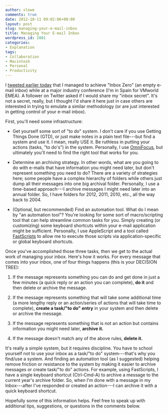 ```yaml
---
author: slowe
comments: true
date: 2012-10-11 09:02:06+00:00
layout: post
slug: managing-your-e-mail-inbox
title: Managing Your E-mail Inbox
wordpress_id: 2881
categories:
- Explanation
tags:
- Collaboration
- Macintosh
- Personal
- Productivity
---
```


I [tweeted earlier today](https://twitter.com/scott_lowe/status/256282631484878848) that I managed to achieve "Inbox Zero" (an empty e-mail inbox) while at a major industry conference (I'm in Spain for VMworld EMEA). A follower on Twitter asked if I would share my "inbox secret". It's not a secret, really, but I thought I'd share it here just in case others are interested in trying to emulate a similar methodology (or are just interested in getting control of your e-mail inbox).

First, you'll need some infrastructure:

* Get yourself some sort of "to do" system. I don't care if you use Getting Things Done (GTD), or just make notes in a plain text file---but find a system and use it. I mean, really USE it. Be ruthless in putting your actions (tasks, "to do's") in the system. Personally, I use [OmniFocus](http://www.omnigroup.com/products/omnifocus/), but ultimately you'll need to find the right tool that works for you.

* Determine an archiving strategy. In other words, what are you going to do with e-mails that have information you might need later, but don't represent something you need to do? There are a variety of strategies here; some people have a complex hierarchy of folders while others just dump all their messages into one big archival folder. Personally, I use a time-based approach---I archive messages I might need later into an annual folder. So, I have folders for 2012, 2011, 2010, etc., all the way back to 2004.

* (Optional, but recommended) Find an automation tool. What do I mean by "an automation tool"? You're looking for some sort of macro/scripting tool that can help streamline common tasks for you. Simply creating (or customizing) some keyboard shortcuts within your e-mail application might be sufficient. Personally, I use AppleScript and a tool called [FastScripts](http://www.red-sweater.com/fastscripts/) to allow me to execute those scripts via application-specific or global keyboard shortcuts.

Once you've accomplished those three tasks, then we get to the actual work of managing your inbox. Here's how it works. For every message that comes into your inbox, one of four things happens (this is your DECISION TREE):

1. If the message represents something you can do and get done in just a few minutes (a quick reply or an action you can complete), **do it** and then delete or archive the message.

2. If the message represents something that will take some additional time (a more lengthy reply or an action/series of actions that will take time to complete), **create a task/"to do" entry** in your system and then delete or archive the message.

3. If the message represents something that is not an action but contains information you might need later, **archive it.**

4. If the message doesn't match any of the above rules, **delete it.**

It's really a simple system, but it requires discipline. You have to school yourself not to use your inbox as a task/"to do" system---that's why you find/use a system. And finding an automation tool (as I suggested) helping remove friction or resistance to the system by making it easier to archive messages or create task/"to do" actions. For example, using FastScripts, I have a single keyboard shortcut (Ctrl-Cmd-A) to archive a message to the current year's archive folder. So, when I'm done with a message in my Inbox---after I've responded or created an action---I can archive it with a quick keyboard shortcut.

Hopefully some of this information helps. Feel free to speak up with additional tips, suggestions, or questions in the comments below.
